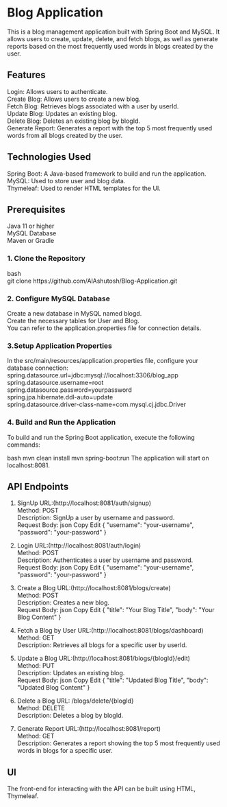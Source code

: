<h1>Blog Application</h1>
This is a blog management application built with Spring Boot and MySQL. It allows users to create, update, delete, and fetch blogs, as well as generate reports based on the most frequently used words in blogs created by the user.<br>
<h2>Features</h2>
Login: Allows users to authenticate.<br>
Create Blog: Allows users to create a new blog.<br>
Fetch Blog: Retrieves blogs associated with a user by userId.<br>
Update Blog: Updates an existing blog.<br>
Delete Blog: Deletes an existing blog by blogId.<br>
Generate Report: Generates a report with the top 5 most frequently used words from all blogs created by the user.<br>
<h2>Technologies Used</h2>
Spring Boot: A Java-based framework to build and run the application.<br>
MySQL: Used to store user and blog data.<br>
Thymeleaf: Used to render HTML templates for the UI.<br>
<h2>Prerequisites</h2>
Java 11 or higher<br>
MySQL Database<br>
Maven or Gradle<br>
<h3>1. Clone the Repository</h3>
bash<br>
git clone https://github.com/AlAshutosh/Blog-Application.git<br>
<h3>2. Configure MySQL Database</h3>
Create a new database in MySQL named blogd.<br>
Create the necessary tables for User and Blog.<br>
You can refer to the application.properties file for connection details.<br>
<h3>3.Setup Application Properties</h3>
In the src/main/resources/application.properties file, configure your database connection:<br>
spring.datasource.url=jdbc:mysql://localhost:3306/blog_app <br>
spring.datasource.username=root <br>
spring.datasource.password=yourpassword <br>
spring.jpa.hibernate.ddl-auto=update <br>
spring.datasource.driver-class-name=com.mysql.cj.jdbc.Driver <br>
<h3>4. Build and Run the Application</h3> 
To build and run the Spring Boot application, execute the following commands:

bash mvn clean install mvn spring-boot:run The application will start on localhost:8081.<br>

<h2>API Endpoints</h2>

1. SignUp URL:(http://localhost:8081/auth/signup)<br>
Method: POST <br>
Description: SignUp a user by username and password.<br>
Request Body:
json Copy Edit { "username": "your-username", "password": "your-password" } <br>

2. Login URL:(http://localhost:8081/auth/login) <br>
Method: POST <br>
Description: Authenticates a user by username and password.<br> 
Request Body:
json Copy Edit { "username": "your-username", "password": "your-password" } <br>

3. Create a Blog URL:(http://localhost:8081/blogs/create)<br> 
Method: POST <br>
Description: Creates a new blog. <br>
Request Body:
json Copy Edit { "title": "Your Blog Title", "body": "Your Blog Content" } <br>

4. Fetch a Blog by User URL:(http://localhost:8081/blogs/dashboard)<br>
Method: GET <br>
Description: Retrieves all blogs for a specific user by userId.<br>

5. Update a Blog URL:(http://localhost:8081/blogs/{blogId}/edit) <br>
Method: PUT <br>
Description: Updates an existing blog. <br>
Request Body:
json Copy Edit { "title": "Updated Blog Title", "body": "Updated Blog Content" } <br>

6. Delete a Blog URL: /blogs/delete/{blogId} <br>
Method: DELETE <br>
Description: Deletes a blog by blogId.<br>

7. Generate Report URL:(http://localhost:8081/report) <br>
Method: GET <br>
Description: Generates a report showing the top 5 most frequently used words in blogs for a specific user.<br>
<h2>UI </h2>
The front-end for interacting with the API can be built using HTML, Thymeleaf.<br>
